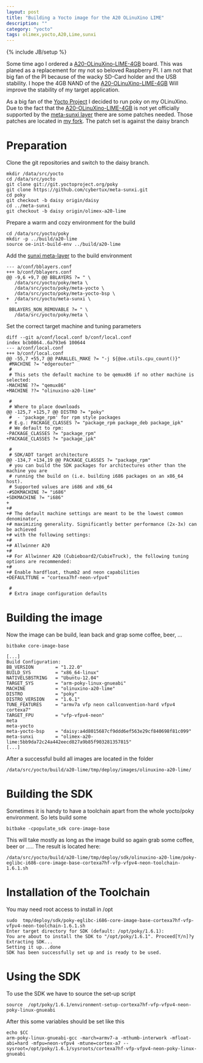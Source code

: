 ```yaml
---
layout: post
title: "Building a Yocto image for the A20 OLinuXino LIME"
description: ""
category: "yocto"
tags: olimex,yocto,A20,Lime,sunxi
---
```

{% include JB/setup %}

Some time ago I ordered a [A20-OLinuXino-LIME-4GB](https://www.olimex.com/Products/OLinuXino/A20/A20-OLinuXino-LIME-4GB/open-source-hardware) board. This was planed as a replacement for my not so beloved Raspberry PI. I am not that big fan of the PI because of the wacky SD-Card holder and the USB stability. I hope the 4GB NAND of the [A20-OLinuXino-LIME-4GB](https://www.olimex.com/Products/OLinuXino/A20/A20-OLinuXino-LIME-4GB/open-source-hardware) Will improve the stability of my target application.
<!--more-->
As a big fan of the [Yocto Project](https://www.yoctoproject.org/) I decided to run poky on my OLinuXino. Due to the fact that the [A20-OLinuXino-LIME-4GB](https://www.olimex.com/Products/OLinuXino/A20/A20-OLinuXino-LIME-4GB/open-source-hardware) is not yet officially supported by the [meta-sunxi layer](https://github.com/linux-sunxi/meta-sunxi) there are some patches needed. Those patches are located in [my fork](https://github.com/cybertux/meta-sunxi/tree/olimex-a20-lime). The patch set is against the daisy branch

# Preparation

Clone the git repositories and switch to the daisy branch.

    mkdir /data/src/yocto
    cd /data/src/yocto
    git clone git://git.yoctoproject.org/poky
    git clone https://github.com/cybertux/meta-sunxi.git
    cd poky
    git checkout -b daisy origin/daisy
    cd ../meta-sunxi
    git checkout -b daisy origin/olimex-a20-lime

Prepare a warm and cozy environment for the build

    cd /data/src/yocto/poky
    mkdir -p ../build/a20-lime
    source oe-init-build-env ../build/a20-lime

Add the [sunxi meta-layer](https://github.com/linux-sunxi/meta-sunxi) to the build environment

    --- a/conf/bblayers.conf
    +++ b/conf/bblayers.conf
    @@ -9,6 +9,7 @@ BBLAYERS ?= " \
       /data/src/yocto/poky/meta \
       /data/src/yocto/poky/meta-yocto \
       /data/src/yocto/poky/meta-yocto-bsp \
    +  /data/src/yocto/meta-sunxi \
       "
     BBLAYERS_NON_REMOVABLE ?= " \
       /data/src/yocto/poky/meta \

Set the correct target machine and tuning parameters

    diff --git a/conf/local.conf b/conf/local.conf
    index bcb0864..6a793e6 100644
    --- a/conf/local.conf
    +++ b/conf/local.conf
    @@ -55,7 +55,7 @@ PARALLEL_MAKE ?= "-j ${@oe.utils.cpu_count()}"
     #MACHINE ?= "edgerouter"
     #
     # This sets the default machine to be qemux86 if no other machine is selected:
    -MACHINE ??= "qemux86"
    +MACHINE ??= "olinuxino-a20-lime"

     #
     # Where to place downloads
    @@ -125,7 +125,7 @@ DISTRO ?= "poky"
     #  - 'package_rpm' for rpm style packages
     # E.g.: PACKAGE_CLASSES ?= "package_rpm package_deb package_ipk"
     # We default to rpm:
    -PACKAGE_CLASSES ?= "package_rpm"
    +PACKAGE_CLASSES ?= "package_ipk"

     #
     # SDK/ADT target architecture
    @@ -134,7 +134,19 @@ PACKAGE_CLASSES ?= "package_rpm"
     # you can build the SDK packages for architectures other than the machine you are
     # running the build on (i.e. building i686 packages on an x86_64 host).
     # Supported values are i686 and x86_64
    -#SDKMACHINE ?= "i686"
    +SDKMACHINE ?= "i686"
    +
    +#
    +# The default machine settings are meant to be the lowest common denominator,
    +# maximizing generality. Significantly better performance (2x-3x) can be achieved
    +# with the following settings:
    +#
    +# Allwinner A20
    +#
    +# For Allwinner A20 (Cubieboard2/CubieTruck), the following tuning options are recommended:
    +#
    +# Enable hardfloat, thumb2 and neon capabilities
    +DEFAULTTUNE = "cortexa7hf-neon-vfpv4"

     #
     # Extra image configuration defaults

# Building the image

Now the image can be build, lean back and grap some coffee, beer, ...

    bitbake core-image-base

    [...]
    Build Configuration:
    BB_VERSION        = "1.22.0"
    BUILD_SYS         = "x86_64-linux"
    NATIVELSBSTRING   = "Ubuntu-12.04"
    TARGET_SYS        = "arm-poky-linux-gnueabi"
    MACHINE           = "olinuxino-a20-lime"
    DISTRO            = "poky"
    DISTRO_VERSION    = "1.6.1"
    TUNE_FEATURES     = "armv7a vfp neon callconvention-hard vfpv4 cortexa7"
    TARGET_FPU        = "vfp-vfpv4-neon"
    meta
    meta-yocto
    meta-yocto-bsp    = "daisy:a4d8015687cf9ddd6ef563e29cf840698f81c099"
    meta-sunxi        = "olimex-a20-lime:5bb9da72c24a442eecd827a9b85f903281357815"
    [...]

After a successful build all images are located in the folder

    /data/src/yocto/build/a20-lime/tmp/deploy/images/olinuxino-a20-lime/

# Building the SDK

Sometimes it is handy to have a toolchain apart from the whole yocto/poky environment. So lets build some

    bitbake -cpopulate_sdk core-image-base

This will take mostly as long as the image build so again grab some coffee, beer or .....
The result is located here:

    /data/src/yocto/build/a20-lime/tmp/deploy/sdk/olinuxino-a20-lime/poky-eglibc-i686-core-image-base-cortexa7hf-vfp-vfpv4-neon-toolchain-1.6.1.sh

# Installation of the Toolchain

You may need root access to install in /opt

    sudo  tmp/deploy/sdk/poky-eglibc-i686-core-image-base-cortexa7hf-vfp-vfpv4-neon-toolchain-1.6.1.sh
    Enter target directory for SDK (default: /opt/poky/1.6.1):
    You are about to install the SDK to "/opt/poky/1.6.1". Proceed[Y/n]?y
    Extracting SDK...
    Setting it up...done
    SDK has been successfully set up and is ready to be used.

# Using the SDK

To use the SDK we have to source the set-up script

    source  /opt/poky/1.6.1/environment-setup-cortexa7hf-vfp-vfpv4-neon-poky-linux-gnueabi

After this some variables should be set like this

    echo $CC
    arm-poky-linux-gnueabi-gcc -march=armv7-a -mthumb-interwork -mfloat-abi=hard -mfpu=neon-vfpv4 -mtune=cortex-a7 --sysroot=/opt/poky/1.6.1/sysroots/cortexa7hf-vfp-vfpv4-neon-poky-linux-gnueabi


